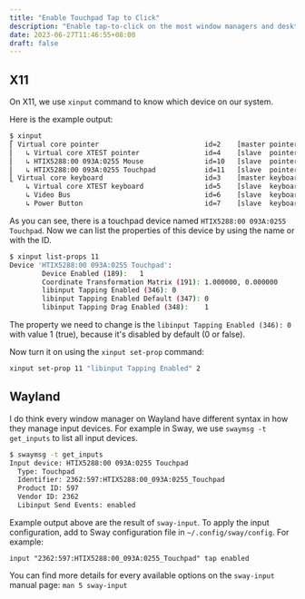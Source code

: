 ```yaml
---
title: "Enable Touchpad Tap to Click"
description: "Enable tap-to-click on the most window managers and desktop environments."
date: 2023-06-27T11:46:55+08:00
draft: false
---
```


## X11

On X11, we use `xinput` command to know which device on our system.

Here is the example output:

```bash {hl_Lines="5"}
$ xinput
⎡ Virtual core pointer                          id=2    [master pointer  (3)]
⎜   ↳ Virtual core XTEST pointer                id=4    [slave  pointer  (2)]
⎜   ↳ HTIX5288:00 093A:0255 Mouse               id=10   [slave  pointer  (2)]
⎜   ↳ HTIX5288:00 093A:0255 Touchpad            id=11   [slave  pointer  (2)]
⎣ Virtual core keyboard                         id=3    [master keyboard (2)]
    ↳ Virtual core XTEST keyboard               id=5    [slave  keyboard (3)]
    ↳ Video Bus                                 id=6    [slave  keyboard (3)]
    ↳ Power Button                              id=7    [slave  keyboard (3)]
```

As you can see, there is a touchpad device named `HTIX5288:00 093A:0255 Touchpad`.
Now we can list the properties of this device by using the name or with the ID.

```bash {hl_Lines="5"}
$ xinput list-props 11
Device 'HTIX5288:00 093A:0255 Touchpad':
        Device Enabled (189):   1
        Coordinate Transformation Matrix (191): 1.000000, 0.000000
        libinput Tapping Enabled (346): 0
        libinput Tapping Enabled Default (347): 0
        libinput Tapping Drag Enabled (348):    1
```

The property we need to change is the `libinput Tapping Enabled (346): 0`
with value 1 (true), because it's disabled by default (0 or false).

Now turn it on using the `xinput set-prop` command:

```bash
xinput set-prop 11 "libinput Tapping Enabled" 2
```

## Wayland

I do think every window manager on Wayland have different syntax in how
they manage input devices. For example in Sway, we use `swaymsg -t get_inputs`
to list all input devices.

```bash {hl_Lines="4"}
$ swaymsg -t get_inputs
Input device: HTIX5288:00 093A:0255 Touchpad
  Type: Touchpad
  Identifier: 2362:597:HTIX5288:00_093A:0255_Touchpad
  Product ID: 597
  Vendor ID: 2362
  Libinput Send Events: enabled
```

Example output above are the result of `sway-input`. To apply the input
configuration, add to Sway configuration file in `~/.config/sway/config`.
For example:

```
input "2362:597:HTIX5288:00_093A:0255_Touchpad" tap enabled
```

You can find more details for every available options on the `sway-input`
manual page: `man 5 sway-input`
